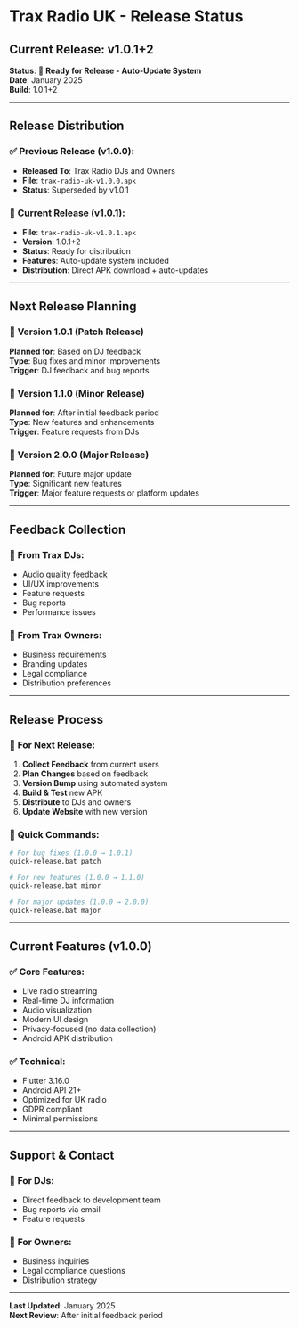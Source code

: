 # Trax Radio UK - Release Status

## Current Release: v1.0.1+2

**Status**: 🚀 **Ready for Release - Auto-Update System**  
**Date**: January 2025  
**Build**: 1.0.1+2  

---

## Release Distribution

### ✅ **Previous Release (v1.0.0):**
- **Released To**: Trax Radio DJs and Owners
- **File**: `trax-radio-uk-v1.0.0.apk`
- **Status**: Superseded by v1.0.1

### 🚀 **Current Release (v1.0.1):**
- **File**: `trax-radio-uk-v1.0.1.apk`
- **Version**: 1.0.1+2
- **Status**: Ready for distribution
- **Features**: Auto-update system included
- **Distribution**: Direct APK download + auto-updates

---

## Next Release Planning

### 🔄 **Version 1.0.1** (Patch Release)
**Planned for**: Based on DJ feedback  
**Type**: Bug fixes and minor improvements  
**Trigger**: DJ feedback and bug reports  

### 🔄 **Version 1.1.0** (Minor Release)  
**Planned for**: After initial feedback period  
**Type**: New features and enhancements  
**Trigger**: Feature requests from DJs  

### 🔄 **Version 2.0.0** (Major Release)
**Planned for**: Future major update  
**Type**: Significant new features  
**Trigger**: Major feature requests or platform updates  

---

## Feedback Collection

### 📝 **From Trax DJs:**
- Audio quality feedback
- UI/UX improvements
- Feature requests
- Bug reports
- Performance issues

### 📝 **From Trax Owners:**
- Business requirements
- Branding updates
- Legal compliance
- Distribution preferences

---

## Release Process

### 🚀 **For Next Release:**
1. **Collect Feedback** from current users
2. **Plan Changes** based on feedback
3. **Version Bump** using automated system
4. **Build & Test** new APK
5. **Distribute** to DJs and owners
6. **Update Website** with new version

### 🔧 **Quick Commands:**
```bash
# For bug fixes (1.0.0 → 1.0.1)
quick-release.bat patch

# For new features (1.0.0 → 1.1.0)  
quick-release.bat minor

# For major updates (1.0.0 → 2.0.0)
quick-release.bat major
```

---

## Current Features (v1.0.0)

### ✅ **Core Features:**
- Live radio streaming
- Real-time DJ information
- Audio visualization
- Modern UI design
- Privacy-focused (no data collection)
- Android APK distribution

### ✅ **Technical:**
- Flutter 3.16.0
- Android API 21+
- Optimized for UK radio
- GDPR compliant
- Minimal permissions

---

## Support & Contact

### 📧 **For DJs:**
- Direct feedback to development team
- Bug reports via email
- Feature requests

### 📧 **For Owners:**
- Business inquiries
- Legal compliance questions
- Distribution strategy

---

**Last Updated**: January 2025  
**Next Review**: After initial feedback period
